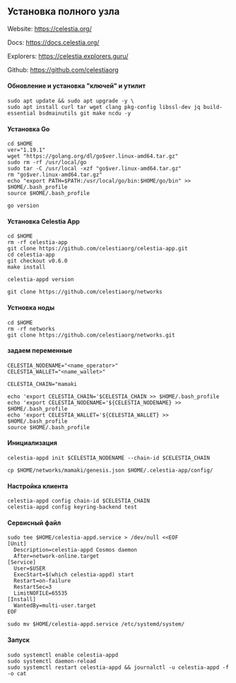 ## Установка полного узла
Website: https://celestia.org/

Docs: https://docs.celestia.org/

Explorers: https://celestia.explorers.guru/

Github: https://github.com/celestiaorg

#### Обновление и установка "ключей" и утилит
```
sudo apt update && sudo apt upgrade -y \
sudo apt install curl tar wget clang pkg-config libssl-dev jq build-essential bsdmainutils git make ncdu -y
```
#### Установка Go
```
cd $HOME
ver="1.19.1"
wget "https://golang.org/dl/go$ver.linux-amd64.tar.gz"
sudo rm -rf /usr/local/go
sudo tar -C /usr/local -xzf "go$ver.linux-amd64.tar.gz"
rm "go$ver.linux-amd64.tar.gz"
echo "export PATH=$PATH:/usr/local/go/bin:$HOME/go/bin" >> $HOME/.bash_profile
source $HOME/.bash_profile

go version
```
#### Установка Celestia App
```
cd $HOME
rm -rf celestia-app
git clone https://github.com/celestiaorg/celestia-app.git
cd celestia-app
git checkout v0.6.0
make install
```
```
celestia-appd version
```
```
git clone https://github.com/celestiaorg/networks
```
#### Устновка ноды
```
cd $HOME
rm -rf networks
git clone https://github.com/celestiaorg/networks.git
```
#### задаем переменные
```
CELESTIA_NODENAME="<name_operator>"
CELESTIA_WALLET="<name_wallet>"

CELESTIA_CHAIN="mamaki
```
```
echo 'export CELESTIA_CHAIN='$CELESTIA_CHAIN >> $HOME/.bash_profile
echo 'export CELESTIA_NODENAME='${CELESTIA_NODENAME} >> $HOME/.bash_profile
echo 'export CELESTIA_WALLET='${CELESTIA_WALLET} >> $HOME/.bash_profile
source $HOME/.bash_profile
```
#### Инициализация
```
celestia-appd init $CELESTIA_NODENAME --chain-id $CELESTIA_CHAIN 
```
```
cp $HOME/networks/mamaki/genesis.json $HOME/.celestia-app/config/
```
#### Настройка клиента
```
celestia-appd config chain-id $CELESTIA_CHAIN
celestia-appd config keyring-backend test
```

#### Сервисный файл
```
sudo tee $HOME/celestia-appd.service > /dev/null <<EOF
[Unit]
  Description=celestia-appd Cosmos daemon
  After=network-online.target
[Service]
  User=$USER
  ExecStart=$(which celestia-appd) start
  Restart=on-failure
  RestartSec=3
  LimitNOFILE=65535
[Install]
  WantedBy=multi-user.target
EOF

sudo mv $HOME/celestia-appd.service /etc/systemd/system/
```
#### Запуск
```
sudo systemctl enable celestia-appd
sudo systemctl daemon-reload
sudo systemctl restart celestia-appd && journalctl -u celestia-appd -f -o cat
```
